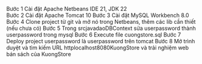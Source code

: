 Bước 1 Cài đặt Apache Netbeans IDE 21, JDK 22 <br>
Bước 2 Cài đặt Apache Tomcat 10
Bước 3 Cài đặt MySQL Workbench 8.0
Bước 4 Clone project từ git và mở nó trong Netbeans, thêm các lib cần thiết (nếu chưa có)
Bước 5 Trong srcjavadaoDBContext sửa userpassword thành userpassword trong mysql
Bước 6 Execute file cuongstore.sql
Bước 7 Deploy project userpassword là userpassword trên tomcat 
Bước 8 Mở trình duyệt và tìm kiếm URL httplocalhost8080KuongStore và trải nghiệm web bán sách của KuongStore
